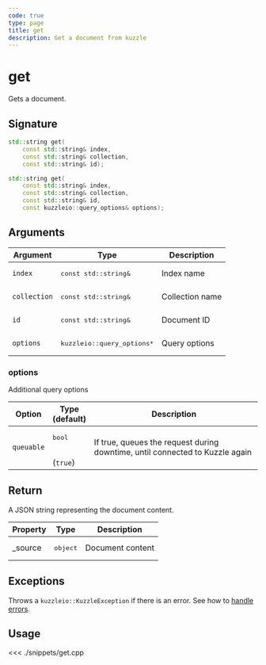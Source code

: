 ```yaml
---
code: true
type: page
title: get
description: Get a document from kuzzle
---
```


# get

Gets a document.

## Signature

```cpp
std::string get(
    const std::string& index,
    const std::string& collection,
    const std::string& id);

std::string get(
    const std::string& index,
    const std::string& collection,
    const std::string& id,
    const kuzzleio::query_options& options);
```

## Arguments

| Argument     | Type                                 | Description     |
| ------------ | ------------------------------------ | --------------- |
| `index`      | <pre>const std::string&</pre>        | Index name      |
| `collection` | <pre>const std::string&</pre>        | Collection name |
| `id`         | <pre>const std::string&</pre>        | Document ID     |
| `options`    | <pre>kuzzleio::query_options\*</pre> | Query options   |

### options

Additional query options

| Option     | Type<br/>(default)           | Description                                                                  |
| ---------- | ---------------------------- | ---------------------------------------------------------------------------- |
| `queuable` | <pre>bool</pre><br/>(`true`) | If true, queues the request during downtime, until connected to Kuzzle again |

## Return

A JSON string representing the document content.

| Property | Type              | Description      |
| -------- | ----------------- | ---------------- |
| \_source | <pre>object</pre> | Document content |

## Exceptions

Throws a `kuzzleio::KuzzleException` if there is an error. See how to [handle errors](/sdk/cpp/1/error-handling).

## Usage

<<< ./snippets/get.cpp

